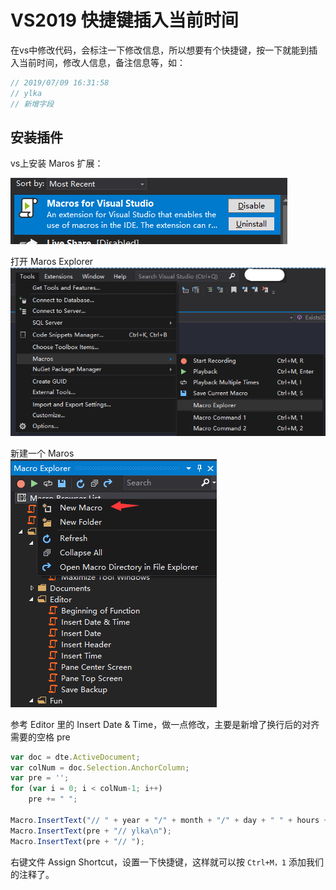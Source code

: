 # VS2019 快捷键插入当前时间

在vs中修改代码，会标注一下修改信息，所以想要有个快捷键，按一下就能到插入当前时间，修改人信息，备注信息等，如：

``` c#
// 2019/07/09 16:31:58
// ylka
// 新增字段
```

## 安装插件

vs上安装 Maros 扩展：

![扩展](./images/2019070901.png)

打开 Maros Explorer
![explorer](./images/2019070902.png)

新建一个 Maros  
![new](./images/2019070903.png)

参考 Editor 里的 Insert Date & Time，做一点修改，主要是新增了换行后的对齐需要的空格 pre

``` js
var doc = dte.ActiveDocument;
var colNum = doc.Selection.AnchorColumn;
var pre = '';
for (var i = 0; i < colNum-1; i++)
    pre += " ";

Macro.InsertText("// " + year + "/" + month + "/" + day + " " + hours + ":" + minutes + ":" + seconds+"\n");
Macro.InsertText(pre + "// ylka\n");
Macro.InsertText(pre + "// ");
```

右键文件 Assign Shortcut，设置一下快捷键，这样就可以按 `Ctrl+M，1` 添加我们的注释了。
